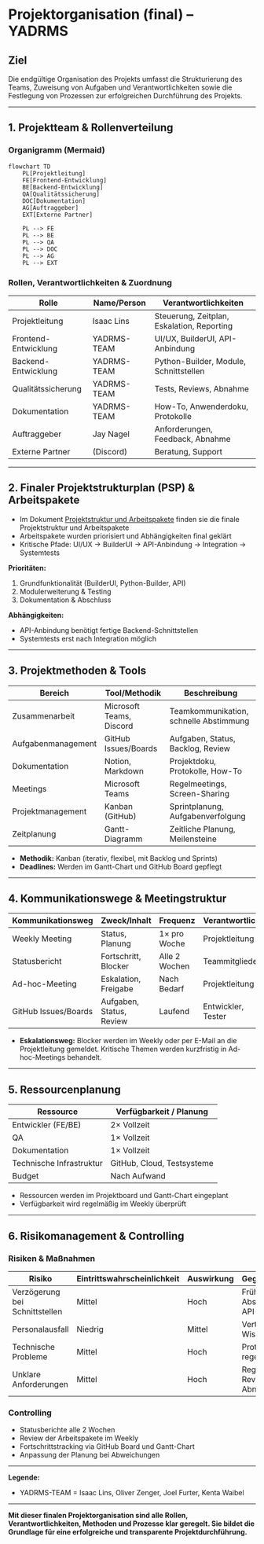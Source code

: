 # Projektorganisation (final) – YADRMS

## Ziel
Die endgültige Organisation des Projekts umfasst die Strukturierung des Teams, Zuweisung von Aufgaben und Verantwortlichkeiten sowie die Festlegung von Prozessen zur erfolgreichen Durchführung des Projekts.

---

## 1. Projektteam & Rollenverteilung

### Organigramm (Mermaid)
```mermaid
flowchart TD
    PL[Projektleitung]
    FE[Frontend-Entwicklung]
    BE[Backend-Entwicklung]
    QA[Qualitätssicherung]
    DOC[Dokumentation]
    AG[Auftraggeber]
    EXT[Externe Partner]

    PL --> FE
    PL --> BE
    PL --> QA
    PL --> DOC
    PL --> AG
    PL --> EXT
```

### Rollen, Verantwortlichkeiten & Zuordnung

| Rolle                | Name/Person         | Verantwortlichkeiten                        |
|----------------------|---------------------|---------------------------------------------|
| Projektleitung       | Isaac Lins      | Steuerung, Zeitplan, Eskalation, Reporting  |
| Frontend-Entwicklung | YADRMS-TEAM       | UI/UX, BuilderUI, API-Anbindung             |
| Backend-Entwicklung  |  YADRMS-TEAM         | Python-Builder, Module, Schnittstellen      |
| Qualitätssicherung   |  YADRMS-TEAM           | Tests, Reviews, Abnahme                     |
| Dokumentation        |  YADRMS-TEAM      | How-To, Anwenderdoku, Protokolle            |
| Auftraggeber         | Jay Nagel          | Anforderungen, Feedback, Abnahme            |
| Externe Partner      | (Discord)     | Beratung, Support                           |

---

## 2. Finaler Projektstrukturplan (PSP) & Arbeitspakete

- Im Dokument [Projektstruktur und Arbeitspakete]() finden sie die finale Projektstruktur und Arbeitspakete
- Arbeitspakete wurden priorisiert und Abhängigkeiten final geklärt
- Kritische Pfade: UI/UX → BuilderUI → API-Anbindung → Integration → Systemtests

**Prioritäten:**
1. Grundfunktionalität (BuilderUI, Python-Builder, API)
2. Modulerweiterung & Testing
3. Dokumentation & Abschluss

**Abhängigkeiten:**
- API-Anbindung benötigt fertige Backend-Schnittstellen
- Systemtests erst nach Integration möglich

---

## 3. Projektmethoden & Tools

| Bereich           | Tool/Methodik         | Beschreibung                        |
|-------------------|----------------------|--------------------------------------|
| Zusammenarbeit    | Microsoft Teams, Discord       | Teamkommunikation, schnelle Abstimmung|
| Aufgabenmanagement| GitHub Issues/Boards | Aufgaben, Status, Backlog, Review    |
| Dokumentation     | Notion, Markdown     | Projektdoku, Protokolle, How-To      |
| Meetings          | Microsoft Teams      | Regelmeetings, Screen-Sharing        |
| Projektmanagement | Kanban (GitHub)      | Sprintplanung, Aufgabenverfolgung     |
| Zeitplanung       | Gantt-Diagramm       | Zeitliche Planung, Meilensteine      |

- **Methodik:** Kanban (iterativ, flexibel, mit Backlog und Sprints)
- **Deadlines:** Werden im Gantt-Chart und GitHub Board gepflegt

---

## 4. Kommunikationswege & Meetingstruktur

| Kommunikationsweg     | Zweck/Inhalt                | Frequenz           | Verantwortlich         |
|----------------------|-----------------------------|--------------------|------------------------|
| Weekly Meeting       | Status, Planung             | 1× pro Woche       | Projektleitung         |
| Statusbericht        | Fortschritt, Blocker        | Alle 2 Wochen      | Teammitglieder         |
| Ad-hoc-Meeting       | Eskalation, Freigabe        | Nach Bedarf        | Projektleitung         |
| GitHub Issues/Boards | Aufgaben, Status, Review    | Laufend            | Entwickler, Tester     |

- **Eskalationsweg:** Blocker werden im Weekly oder per E-Mail an die Projektleitung gemeldet. Kritische Themen werden kurzfristig in Ad-hoc-Meetings behandelt.

---

## 5. Ressourcenplanung

| Ressource                | Verfügbarkeit / Planung         |
|-------------------------|----------------------------------|
| Entwickler (FE/BE)      | 2× Vollzeit                      |
| QA                      | 1× Vollzeit                      |
| Dokumentation           | 1× Vollzeit                      |
| Technische Infrastruktur| GitHub, Cloud, Testsysteme       |
| Budget                  | Nach Aufwand  |

- Ressourcen werden im Projektboard und Gantt-Chart eingeplant
- Verfügbarkeit wird regelmäßig im Weekly überprüft

---

## 6. Risikomanagement & Controlling

### Risiken & Maßnahmen
| Risiko                        | Eintrittswahrscheinlichkeit | Auswirkung | Gegenmaßnahme                        |
|-------------------------------|-----------------------------|------------|--------------------------------------|
| Verzögerung bei Schnittstellen| Mittel                      | Hoch       | Frühe Abstimmung, API-Tests          |
| Personalausfall               | Niedrig                     | Mittel     | Vertretungsregel, Wissensdoku        |
| Technische Probleme           | Mittel                      | Hoch       | Prototyping, regelmäßige Tests       |
| Unklare Anforderungen         | Mittel                      | Hoch       | Regelmäßige Reviews, Abnahme         |

### Controlling
- Statusberichte alle 2 Wochen
- Review der Arbeitspakete im Weekly
- Fortschrittstracking via GitHub Board und Gantt-Chart
- Anpassung der Planung bei Abweichungen

---
**Legende:**
- YADRMS-TEAM = Isaac Lins, Oliver Zenger, Joel Furter, Kenta Waibel

---
**Mit dieser finalen Projektorganisation sind alle Rollen, Verantwortlichkeiten, Methoden und Prozesse klar geregelt. Sie bildet die Grundlage für eine erfolgreiche und transparente Projektdurchführung.** 